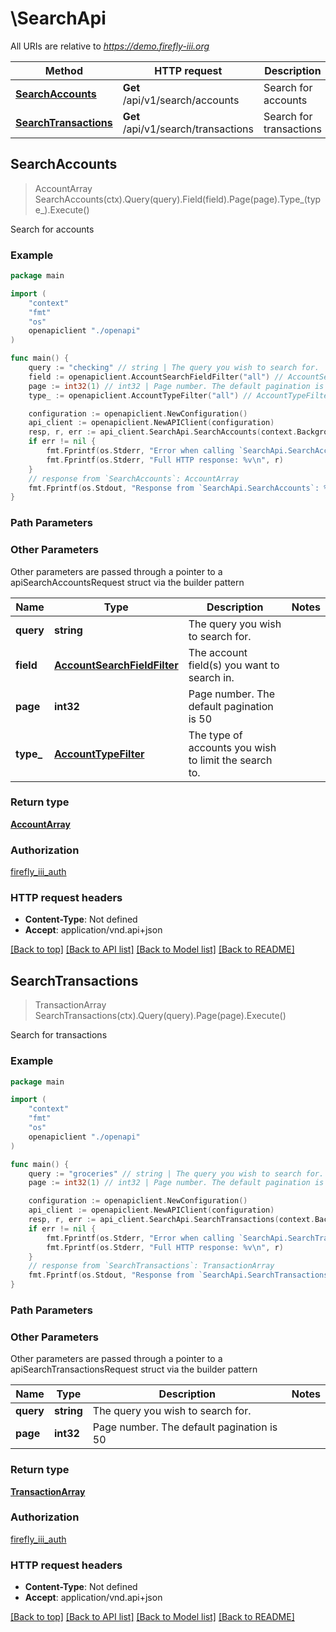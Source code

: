 # \SearchApi

All URIs are relative to *https://demo.firefly-iii.org*

Method | HTTP request | Description
------------- | ------------- | -------------
[**SearchAccounts**](SearchApi.md#SearchAccounts) | **Get** /api/v1/search/accounts | Search for accounts
[**SearchTransactions**](SearchApi.md#SearchTransactions) | **Get** /api/v1/search/transactions | Search for transactions



## SearchAccounts

> AccountArray SearchAccounts(ctx).Query(query).Field(field).Page(page).Type_(type_).Execute()

Search for accounts



### Example

```go
package main

import (
    "context"
    "fmt"
    "os"
    openapiclient "./openapi"
)

func main() {
    query := "checking" // string | The query you wish to search for.
    field := openapiclient.AccountSearchFieldFilter("all") // AccountSearchFieldFilter | The account field(s) you want to search in.
    page := int32(1) // int32 | Page number. The default pagination is 50 (optional)
    type_ := openapiclient.AccountTypeFilter("all") // AccountTypeFilter | The type of accounts you wish to limit the search to. (optional)

    configuration := openapiclient.NewConfiguration()
    api_client := openapiclient.NewAPIClient(configuration)
    resp, r, err := api_client.SearchApi.SearchAccounts(context.Background()).Query(query).Field(field).Page(page).Type_(type_).Execute()
    if err != nil {
        fmt.Fprintf(os.Stderr, "Error when calling `SearchApi.SearchAccounts``: %v\n", err)
        fmt.Fprintf(os.Stderr, "Full HTTP response: %v\n", r)
    }
    // response from `SearchAccounts`: AccountArray
    fmt.Fprintf(os.Stdout, "Response from `SearchApi.SearchAccounts`: %v\n", resp)
}
```

### Path Parameters



### Other Parameters

Other parameters are passed through a pointer to a apiSearchAccountsRequest struct via the builder pattern


Name | Type | Description  | Notes
------------- | ------------- | ------------- | -------------
 **query** | **string** | The query you wish to search for. | 
 **field** | [**AccountSearchFieldFilter**](AccountSearchFieldFilter.md) | The account field(s) you want to search in. | 
 **page** | **int32** | Page number. The default pagination is 50 | 
 **type_** | [**AccountTypeFilter**](AccountTypeFilter.md) | The type of accounts you wish to limit the search to. | 

### Return type

[**AccountArray**](AccountArray.md)

### Authorization

[firefly_iii_auth](../README.md#firefly_iii_auth)

### HTTP request headers

- **Content-Type**: Not defined
- **Accept**: application/vnd.api+json

[[Back to top]](#) [[Back to API list]](../README.md#documentation-for-api-endpoints)
[[Back to Model list]](../README.md#documentation-for-models)
[[Back to README]](../README.md)


## SearchTransactions

> TransactionArray SearchTransactions(ctx).Query(query).Page(page).Execute()

Search for transactions



### Example

```go
package main

import (
    "context"
    "fmt"
    "os"
    openapiclient "./openapi"
)

func main() {
    query := "groceries" // string | The query you wish to search for.
    page := int32(1) // int32 | Page number. The default pagination is 50 (optional)

    configuration := openapiclient.NewConfiguration()
    api_client := openapiclient.NewAPIClient(configuration)
    resp, r, err := api_client.SearchApi.SearchTransactions(context.Background()).Query(query).Page(page).Execute()
    if err != nil {
        fmt.Fprintf(os.Stderr, "Error when calling `SearchApi.SearchTransactions``: %v\n", err)
        fmt.Fprintf(os.Stderr, "Full HTTP response: %v\n", r)
    }
    // response from `SearchTransactions`: TransactionArray
    fmt.Fprintf(os.Stdout, "Response from `SearchApi.SearchTransactions`: %v\n", resp)
}
```

### Path Parameters



### Other Parameters

Other parameters are passed through a pointer to a apiSearchTransactionsRequest struct via the builder pattern


Name | Type | Description  | Notes
------------- | ------------- | ------------- | -------------
 **query** | **string** | The query you wish to search for. | 
 **page** | **int32** | Page number. The default pagination is 50 | 

### Return type

[**TransactionArray**](TransactionArray.md)

### Authorization

[firefly_iii_auth](../README.md#firefly_iii_auth)

### HTTP request headers

- **Content-Type**: Not defined
- **Accept**: application/vnd.api+json

[[Back to top]](#) [[Back to API list]](../README.md#documentation-for-api-endpoints)
[[Back to Model list]](../README.md#documentation-for-models)
[[Back to README]](../README.md)

